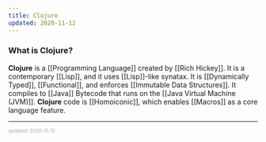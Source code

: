 ```yaml
---
title: Clojure
updated: 2020-11-12
---
```


### What is Clojure?

**Clojure** is a [[Programming Language]] created by [[Rich Hickey]]. It is a contemporary [[Lisp]], and it uses [[Lisp]]-like synatax. It is [[Dynamically Typed]], [[Functional]], and enforces [[Immutable Data Structures]]. It compiles to [[Java]] Bytecode that runs on the [[Java Virtual Machine (JVM)]]. **Clojure** code is [[Homoiconic]], which enables [[Macros]] as a core language feature.

<!--Here's a sample of **Clojure** code:

-->

---

<sup><sub><font color="#a6a6a6">updated: 2020-11-12</font></sub></sup>
